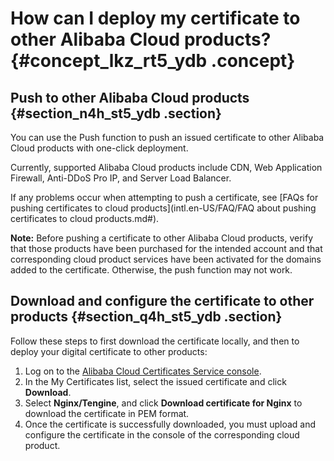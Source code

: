 # How can I deploy my certificate to other Alibaba Cloud products? {#concept_lkz_rt5_ydb .concept}

## Push to other Alibaba Cloud products {#section_n4h_st5_ydb .section}

You can use the Push function to push an issued certificate to other Alibaba Cloud products with one-click deployment.

Currently, supported Alibaba Cloud products include CDN, Web Application Firewall, Anti-DDoS Pro IP, and Server Load Balancer.

If any problems occur when attempting to push a certificate, see [FAQs for pushing certificates to cloud products](intl.en-US/FAQ/FAQ about pushing certificates to cloud products.md#).

**Note:** Before pushing a certificate to other Alibaba Cloud products, verify that those products have been purchased for the intended account and that corresponding cloud product services have been activated for the domains added to the certificate. Otherwise, the push function may not work.

## Download and configure the certificate to other products {#section_q4h_st5_ydb .section}

Follow these steps to first download the certificate locally, and then to deploy your digital certificate to other products:

1.  Log on to the [Alibaba Cloud Certificates Service console](https://yundun.console.aliyun.com/?p=cas#/).
2.  In the My Certificates list, select the issued certificate and click **Download**.
3.  Select **Nginx/Tengine**, and click **Download certificate for Nginx** to download the certificate in PEM format.
4.  Once the certificate is successfully downloaded, you must upload and configure the certificate in the console of the corresponding cloud product.


